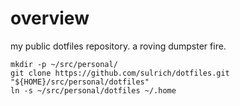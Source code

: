 # overview

my public dotfiles repository. a roving dumpster fire. 

```shell
mkdir -p ~/src/personal/
git clone https://github.com/sulrich/dotfiles.git "${HOME}/src/personal/dotfiles"
ln -s ~/src/personal/dotfiles ~/.home
```

